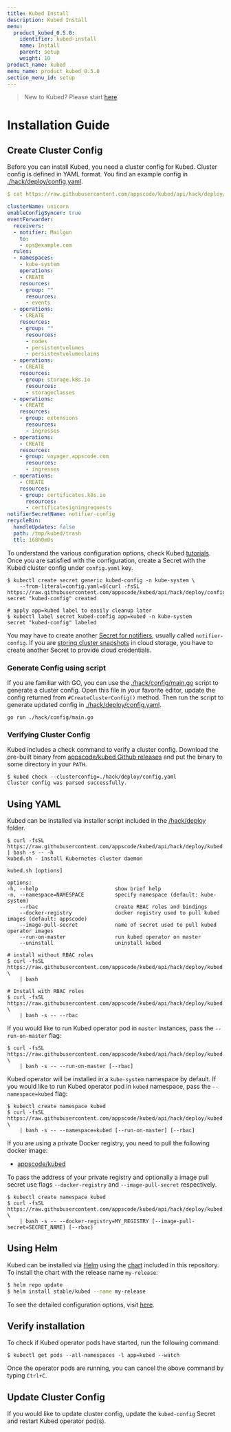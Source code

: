 ```yaml
---
title: Kubed Install
description: Kubed Install
menu:
  product_kubed_0.5.0:
    identifier: kubed-install
    name: Install
    parent: setup
    weight: 10
product_name: kubed
menu_name: product_kubed_0.5.0
section_menu_id: setup
---
```


> New to Kubed? Please start [here](/docs/concepts/README.md).

# Installation Guide

## Create Cluster Config
Before you can install Kubed, you need a cluster config for Kubed. Cluster config is defined in YAML format. You find an example config in [./hack/deploy/config.yaml](https://raw.githubusercontent.com/appscode/kubed/api/hack/deploy/config.yaml).

```yaml
$ cat https://raw.githubusercontent.com/appscode/kubed/api/hack/deploy/config.yaml

clusterName: unicorn
enableConfigSyncer: true
eventForwarder:
  receivers:
  - notifier: Mailgun
    to:
    - ops@example.com
  rules:
  - namespaces:
    - kube-system
    operations:
    - CREATE
    resources:
    - group: ""
      resources:
      - events
  - operations:
    - CREATE
    resources:
    - group: ""
      resources:
      - nodes
      - persistentvolumes
      - persistentvolumeclaims
  - operations:
    - CREATE
    resources:
    - group: storage.k8s.io
      resources:
      - storageclasses
  - operations:
    - CREATE
    resources:
    - group: extensions
      resources:
      - ingresses
  - operations:
    - CREATE
    resources:
    - group: voyager.appscode.com
      resources:
      - ingresses
  - operations:
    - CREATE
    resources:
    - group: certificates.k8s.io
      resources:
      - certificatesigningrequests
notifierSecretName: notifier-config
recycleBin:
  handleUpdates: false
  path: /tmp/kubed/trash
  ttl: 168h0m0s
```

To understand the various configuration options, check Kubed [tutorials](/docs/guides/README.md). Once you are satisfied with the configuration, create a Secret with the Kubed cluster config under `config.yaml` key.

```console
$ kubectl create secret generic kubed-config -n kube-system \
    --from-literal=config.yaml=$(curl -fsSL https://raw.githubusercontent.com/appscode/kubed/api/hack/deploy/config.yaml)
secret "kubed-config" created

# apply app=kubed label to easily cleanup later
$ kubectl label secret kubed-config app=kubed -n kube-system
secret "kubed-config" labeled

```

You may have to create another [Secret for notifiers](/docs/guides/cluster-events/notifiers.md), usually called `notifier-config`. If you are [storing cluster snapshots](/docs/guides/disaster-recovery/cluster-snapshot.md) in cloud storage, you have to create another Secret to provide cloud credentials.

### Generate Config using script
If you are familiar with GO, you can use the [./hack/config/main.go](https://github.com/appscode/kubed/blob/0.5.0/hack/config/main.go) script to generate a cluster config. Open this file in your favorite editor, update the config returned from `#CreateClusterConfig()` method. Then run the script to generate updated config in [./hack/deploy/config.yaml](https://raw.githubusercontent.com/appscode/kubed/api/hack/deploy/config.yaml).

```console
go run ./hack/config/main.go
```

### Verifying Cluster Config
Kubed includes a check command to verify a cluster config. Download the pre-built binary from [appscode/kubed Github releases](https://github.com/appscode/kubed/releases) and put the binary to some directory in your `PATH`.

```console
$ kubed check --clusterconfig=./hack/deploy/config.yaml
Cluster config was parsed successfully.
```


## Using YAML
Kubed can be installed via installer script included in the [/hack/deploy](https://github.com/appscode/kubed/tree/0.5.0/hack/deploy) folder.

```console
$ curl -fsSL https://raw.githubusercontent.com/appscode/kubed/api/hack/deploy/kubed.sh | bash -s -- -h
kubed.sh - install Kubernetes cluster daemon

kubed.sh [options]

options:
-h, --help                         show brief help
-n, --namespace=NAMESPACE          specify namespace (default: kube-system)
    --rbac                         create RBAC roles and bindings
    --docker-registry              docker registry used to pull kubed images (default: appscode)
    --image-pull-secret            name of secret used to pull kubed operator images
    --run-on-master                run kubed operator on master
    --uninstall                    uninstall kubed

# install without RBAC roles
$ curl -fsSL https://raw.githubusercontent.com/appscode/kubed/api/hack/deploy/kubed.sh \
    | bash

# Install with RBAC roles
$ curl -fsSL https://raw.githubusercontent.com/appscode/kubed/api/hack/deploy/kubed.sh \
    | bash -s -- --rbac
```

If you would like to run Kubed operator pod in `master` instances, pass the `--run-on-master` flag:

```console
$ curl -fsSL https://raw.githubusercontent.com/appscode/kubed/api/hack/deploy/kubed.sh \
    | bash -s -- --run-on-master [--rbac]
```

Kubed operator will be installed in a `kube-system` namespace by default. If you would like to run Kubed operator pod in `kubed` namespace, pass the `--namespace=kubed` flag:

```console
$ kubectl create namespace kubed
$ curl -fsSL https://raw.githubusercontent.com/appscode/kubed/api/hack/deploy/kubed.sh \
    | bash -s -- --namespace=kubed [--run-on-master] [--rbac]
```

If you are using a private Docker registry, you need to pull the following docker image:

 - [appscode/kubed](https://hub.docker.com/r/appscode/kubed)

To pass the address of your private registry and optionally a image pull secret use flags `--docker-registry` and `--image-pull-secret` respectively.

```console
$ kubectl create namespace kubed
$ curl -fsSL https://raw.githubusercontent.com/appscode/kubed/api/hack/deploy/kubed.sh \
    | bash -s -- --docker-registry=MY_REGISTRY [--image-pull-secret=SECRET_NAME] [--rbac]
```


## Using Helm
Kubed can be installed via [Helm](https://helm.sh/) using the [chart](https://github.com/appscode/kubed/tree/0.5.0/chart/stable/kubed) included in this repository. To install the chart with the release name `my-release`:
```bash
$ helm repo update
$ helm install stable/kubed --name my-release
```
To see the detailed configuration options, visit [here](https://github.com/appscode/kubed/tree/0.5.0/chart/stable/kubed).


## Verify installation
To check if Kubed operator pods have started, run the following command:
```console
$ kubectl get pods --all-namespaces -l app=kubed --watch
```

Once the operator pods are running, you can cancel the above command by typing `Ctrl+C`.


## Update Cluster Config
If you would like to update cluster config, update the `kubed-config` Secret and restart Kubed operator pod(s).
